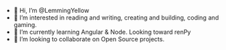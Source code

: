 - 👋 Hi, I’m @LemmingYellow
- 👀 I’m interested in reading and writing, creating and building, coding and gaming.
- 🌱 I’m currently learning Angular & Node. Looking toward renPy
- 💞️ I’m looking to collaborate on Open Source projects.
